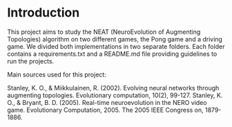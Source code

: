 # Introduction

This project aims to study the NEAT (NeuroEvolution of Augmenting Topologies) algorithm on two different games, the Pong game and a driving game. We divided both implementations in two separate folders. Each folder contains a requirements.txt and a README.md file providing guidelines to run the projects.

Main sources used for this project:

Stanley, K. O., & Miikkulainen, R. (2002). Evolving neural networks through augmenting topologies. Evolutionary computation, 10(2), 99-127.
Stanley, K. O., & Bryant, B. D. (2005). Real-time neuroevolution in the NERO video game. Evolutionary Computation, 2005. The 2005 IEEE Congress on, 1879-1886.
